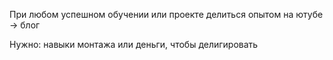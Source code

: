 При любом успешном обучении или проекте делиться опытом на ютубе -> блог

Нужно: навыки монтажа или деньги, чтобы делигировать
